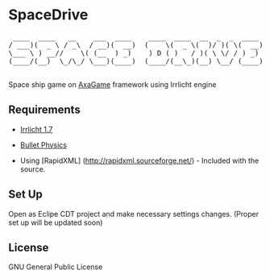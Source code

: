 SpaceDrive
=======
<pre>
 ____  ____   __    ___  ____    ____  ____  __  _  _  ____ 
/ ___)(  _ \ / _\  / __)(  __)  (    \(  _ \(  )/ )( \(  __)
\___ \ ) __//    \( (__  ) _)    ) D ( )   / )( \ \/ / ) _) 
(____/(__)  \_/\_/ \___)(____)  (____/(__\_)(__) \__/ (____)

</pre>

Space ship game on [AxaGame](https://github.com/axatrikx/AxaGame) framework using Irrlicht engine

Requirements
------------
* [Irrlicht 1.7](http://irrlicht.sourceforge.net/)

* [Bullet Physics](http://bulletphysics.org/)

* Using [RapidXML] (http://rapidxml.sourceforge.net/) - Included with the source.

Set Up
------
Open as Eclipe CDT project and make necessary settings changes. (Proper set up will be updated soon)

License
-------
GNU General Public License